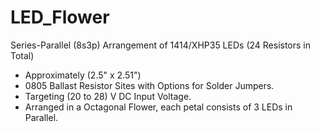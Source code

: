 # LED_Flower
Series-Parallel (8s3p) Arrangement of 1414/XHP35 LEDs (24 Resistors in Total)
- Approximately (2.5" x 2.51")
- 0805 Ballast Resistor Sites with Options for Solder Jumpers.
- Targeting (20 to 28) V DC Input Voltage.
- Arranged in a Octagonal Flower, each petal consists of 3 LEDs in Parallel.
